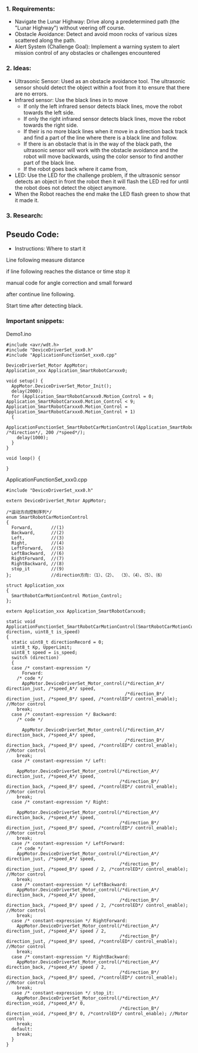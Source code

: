 ###  1. Requirements: 
- Navigate the Lunar Highway: Drive along a predetermined path (the "Lunar Highway") without veering off course.
- Obstacle Avoidance: Detect and avoid moon rocks of various sizes  scattered along the path.
- Alert System (Challenge Goal): Implement a warning system to alert mission control of any obstacles or challenges encountered
### 2. Ideas:
- Ultrasonic Sensor: Used as an obstacle avoidance tool. The ultrasonic sensor should detect the object within a foot from it to ensure that there are no errors.
- Infrared sensor: Use the black lines in to move
    - If only the left infrared sensor detects black lines, move the robot towards the left side.
    - If only the right infrared sensor detects black lines, move the robot towards the right side.
    - If their is no more black lines when it move in a direction back track and find a part of the line where there is a black line and follow. 
    - If there is an obstacle that is in the way of the black path, the ultrasonic sensor will work with the obstacle avoidance and the robot will move backwards, using the color sensor to find another part of the black line.
    - If the robot goes back where it came from,
- LED: Use the LED for the challenge problem, if the ultrasonic sensor  detects an object in front the robot then it will flash the LED red for until the robot does not detect the object anymore. 
- When the Robot reaches the end make the LED flash green to show that it made it.
### 3. Research:
## Pseudo Code: 
- Instructions: 
Where to start it

Line following measure distance 

if line following reaches the distance or time stop it 

manual code for angle correction and small forward 

after continue line following.

Start time after detecting black.





### Important snippets: 
Demo1.ino

```
#include <avr/wdt.h>
#include "DeviceDriverSet_xxx0.h"
#include "ApplicationFunctionSet_xxx0.cpp"

DeviceDriverSet_Motor AppMotor;
Application_xxx Application_SmartRobotCarxxx0;

void setup() {
  AppMotor.DeviceDriverSet_Motor_Init();
  delay(2000);
  for (Application_SmartRobotCarxxx0.Motion_Control = 0; Application_SmartRobotCarxxx0.Motion_Control < 9; Application_SmartRobotCarxxx0.Motion_Control = Application_SmartRobotCarxxx0.Motion_Control + 1)
  {
    ApplicationFunctionSet_SmartRobotCarMotionControl(Application_SmartRobotCarxxx0.Motion_Control /*direction*/, 200 /*speed*/);
    delay(1000);
  }
}

void loop() {
  
}
```
ApplicationFunctionSet_xxx0.cpp

```
#include "DeviceDriverSet_xxx0.h"

extern DeviceDriverSet_Motor AppMotor;

/*运动方向控制序列*/
enum SmartRobotCarMotionControl
{
  Forward,       //(1)
  Backward,      //(2)
  Left,          //(3)
  Right,         //(4)
  LeftForward,   //(5)
  LeftBackward,  //(6)
  RightForward,  //(7)
  RightBackward, //(8)
  stop_it        //(9)
};               //direction方向:（1）、（2）、 （3）、（4）、（5）、（6）

struct Application_xxx
{
  SmartRobotCarMotionControl Motion_Control;
};

extern Application_xxx Application_SmartRobotCarxxx0;

static void ApplicationFunctionSet_SmartRobotCarMotionControl(SmartRobotCarMotionControl direction, uint8_t is_speed)
{
  static uint8_t directionRecord = 0;
  uint8_t Kp, UpperLimit;
  uint8_t speed = is_speed;
  switch (direction)
  {
  case /* constant-expression */
      Forward:
    /* code */
      AppMotor.DeviceDriverSet_Motor_control(/*direction_A*/ direction_just, /*speed_A*/ speed,
                                             /*direction_B*/ direction_just, /*speed_B*/ speed, /*controlED*/ control_enable); //Motor control
    break;
  case /* constant-expression */ Backward:
    /* code */

      AppMotor.DeviceDriverSet_Motor_control(/*direction_A*/ direction_back, /*speed_A*/ speed,
                                             /*direction_B*/ direction_back, /*speed_B*/ speed, /*controlED*/ control_enable); //Motor control
    break;
  case /* constant-expression */ Left:
   
    AppMotor.DeviceDriverSet_Motor_control(/*direction_A*/ direction_just, /*speed_A*/ speed,
                                           /*direction_B*/ direction_back, /*speed_B*/ speed, /*controlED*/ control_enable); //Motor control
    break;
  case /* constant-expression */ Right:
    
    AppMotor.DeviceDriverSet_Motor_control(/*direction_A*/ direction_back, /*speed_A*/ speed,
                                           /*direction_B*/ direction_just, /*speed_B*/ speed, /*controlED*/ control_enable); //Motor control
    break;
  case /* constant-expression */ LeftForward:
    /* code */
    AppMotor.DeviceDriverSet_Motor_control(/*direction_A*/ direction_just, /*speed_A*/ speed,
                                           /*direction_B*/ direction_just, /*speed_B*/ speed / 2, /*controlED*/ control_enable); //Motor control
    break;
  case /* constant-expression */ LeftBackward:
    AppMotor.DeviceDriverSet_Motor_control(/*direction_A*/ direction_back, /*speed_A*/ speed,
                                           /*direction_B*/ direction_back, /*speed_B*/ speed / 2, /*controlED*/ control_enable); //Motor control
    break;
  case /* constant-expression */ RightForward:
    AppMotor.DeviceDriverSet_Motor_control(/*direction_A*/ direction_just, /*speed_A*/ speed / 2,
                                           /*direction_B*/ direction_just, /*speed_B*/ speed, /*controlED*/ control_enable); //Motor control
    break;
  case /* constant-expression */ RightBackward:
    AppMotor.DeviceDriverSet_Motor_control(/*direction_A*/ direction_back, /*speed_A*/ speed / 2,
                                           /*direction_B*/ direction_back, /*speed_B*/ speed, /*controlED*/ control_enable); //Motor control
    break;
  case /* constant-expression */ stop_it:
    AppMotor.DeviceDriverSet_Motor_control(/*direction_A*/ direction_void, /*speed_A*/ 0,
                                           /*direction_B*/ direction_void, /*speed_B*/ 0, /*controlED*/ control_enable); //Motor control
    break;
  default:
    break;
  }
}
```


